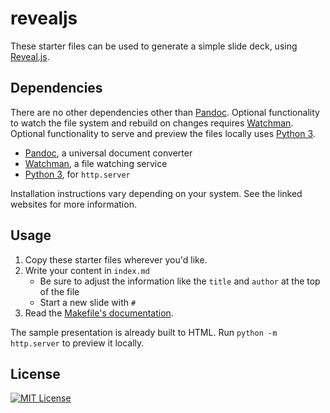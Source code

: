 # revealjs

These starter files can be used to generate a simple slide deck, using
[Reveal.js](https://revealjs.com/#/).

## Dependencies

There are no other dependencies other than [Pandoc]. Optional functionality to
watch the file system and rebuild on changes requires [Watchman]. Optional
functionality to serve and preview the files locally uses [Python 3].

- [Pandoc], a universal document converter
- [Watchman], a file watching service
- [Python 3], for `http.server`

[Pandoc]: http://pandoc.org/
[Watchman]: https://facebook.github.io/watchman/
[Python 3]: https://docs.python.org/3/library/http.server.html

Installation instructions vary depending on your system. See the linked websites
for more information.

## Usage

1. Copy these starter files wherever you'd like.
1. Write your content in `index.md`
    - Be sure to adjust the information like the `title` and `author` at the top
      of the file
    - Start a new slide with `#`
1. Read the [Makefile's documentation][Makefile].

The sample presentation is already built to HTML. Run `python -m http.server` to
preview it locally.

[Makefile]: src/Makefile

## License

[![MIT License](https://img.shields.io/badge/license-MIT-blue.svg)](https://jez.io/MIT-LICENSE.txt)
